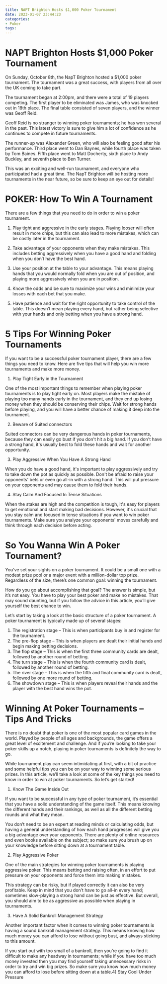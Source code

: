 ```yaml
---
title: NAPT Brighton Hosts $1,000 Poker Tournament
date: 2023-01-07 23:44:23
categories:
- Poker
tags:
---
```



#  NAPT Brighton Hosts $1,000 Poker Tournament

On Sunday, October 8th, the NapT Brighton hosted a $1,000 poker tournament. The tournament was a great success, with players from all over the UK coming to take part.

The tournament began at 2:00pm, and there were a total of 19 players competing. The first player to be eliminated was James, who was knocked out in 18th place. The final table consisted of seven players, and the winner was Geoff Reid.

Geoff Reid is no stranger to winning poker tournaments; he has won several in the past. This latest victory is sure to give him a lot of confidence as he continues to compete in future tournaments.

The runner-up was Alexander Green, who will also be feeling good after his performance. Third place went to Dan Baynes, while fourth place was taken by Tom Baines. Fifth place went to Matt Docherty, sixth place to Andy Buckley, and seventh place to Ben Turner.

This was an exciting and well-run tournament, and everyone who participated had a great time. The NapT Brighton will be hosting more tournaments in the near future, so be sure to keep an eye out for details!

#  POKER: How To Win A Tournament 

There are a few things that you need to do in order to win a poker tournament.

1. Play tight and aggressive in the early stages. Playing looser will often result in more chips, but this can also lead to more mistakes, which can be costly later in the tournament.

2. Take advantage of your opponents when they make mistakes. This includes betting aggressively when you have a good hand and folding when you don’t have the best hand.

3. Use your position at the table to your advantage. This means playing hands that you would normally fold when you are out of position, and playing more aggressively when you are in position.

4. Know the odds and be sure to maximize your wins and minimize your losses with each bet that you make.

5. Have patience and wait for the right opportunity to take control of the table. This doesn’t mean playing every hand, but rather being selective with your hands and only betting when you have a strong hand.

#  5 Tips For Winning Poker Tournaments

If you want to be a successful poker tournament player, there are a few things you need to know. Here are five tips that will help you win more tournaments and make more money.

1. Play Tight Early in the Tournament

One of the most important things to remember when playing poker tournaments is to play tight early on. Most players make the mistake of playing too many hands early in the tournament, and they end up losing money when they should be conserving their chips. Wait for strong hands before playing, and you will have a better chance of making it deep into the tournament.

2. Beware of Suited connectors

Suited connectors can be very dangerous hands in poker tournaments, because they can easily go bust if you don't hit a big hand. If you don't have a strong hand, it's usually best to fold these hands and wait for another opportunity.

3. Play Aggressive When You Have A Strong Hand

When you do have a good hand, it's important to play aggressively and try to take down the pot as quickly as possible. Don't be afraid to raise your opponents' bets or even go all-in with a strong hand. This will put pressure on your opponents and may cause them to fold their hands.

4. Stay Calm And Focused In Tense Situations

When the stakes are high and the competition is tough, it's easy for players to get emotional and start making bad decisions. However, it's crucial that you stay calm and focused in tense situations if you want to win poker tournaments. Make sure you analyze your opponents' moves carefully and think through each decision before acting.

#  So You Wanna Win A Poker Tournament? 

You’ve set your sights on a poker tournament. It could be a small one with a modest prize pool or a major event with a million-dollar top prize. Regardless of the size, there’s one common goal: winning the tournament.

How do you go about accomplishing that goal? The answer is simple, but it’s not easy. You have to play your best poker and make no mistakes. That may sound daunting, but if you follow the advice in this article, you’ll give yourself the best chance to win.

Let’s start by taking a look at the basic structure of a poker tournament. 
A poker tournament is typically made up of several stages:

1. The registration stage – This is when participants buy in and register for the tournament.
2. The pre-flop stage – This is when players are dealt their initial hands and begin making betting decisions.
3. The flop stage – This is when the first three community cards are dealt, followed by another round of betting.
4. The turn stage – This is when the fourth community card is dealt, followed by another round of betting.
5. The river stage – This is when the fifth and final community card is dealt, followed by one more round of betting. 
6. The showdown stage – This is when players reveal their hands and the player with the best hand wins the pot.

#  Winning At Poker Tournaments – Tips And Tricks

There is no doubt that poker is one of the most popular card games in the world. Played by people of all ages and backgrounds, the game offers a great level of excitement and challenge. And if you’re looking to take your poker skills up a notch, playing in poker tournaments is definitely the way to go.

While tournament play can seem intimidating at first, with a bit of practice and some helpful tips you can be on your way to winning some serious prizes. In this article, we’ll take a look at some of the key things you need to know in order to win at poker tournaments. So let’s get started!

1) Know The Game Inside Out

If you want to be successful in any type of poker tournament, it’s essential that you have a solid understanding of the game itself. This means knowing the different hands and their rankings, as well as all the different betting rounds and what they mean.

You don’t need to be an expert at reading minds or calculating odds, but having a general understanding of how each hand progresses will give you a big advantage over your opponents. There are plenty of online resources and even books available on the subject; so make sure you brush up on your knowledge before sitting down at a tournament table.

2) Play Aggressive Poker

One of the main strategies for winning poker tournaments is playing aggressive poker. This means betting and raising often, in an effort to put pressure on your opponents and force them into making mistakes.

This strategy can be risky, but if played correctly it can also be very profitable. Keep in mind that you don’t have to go all-in every hand; sometimes slow-playing a strong hand can be just as effective. But overall, you should aim to be as aggressive as possible when playing in tournaments.

3) Have A Solid Bankroll Management Strategy

Another important factor when it comes to winning poker tournaments is having a sound bankroll management strategy. This means knowing how much money you can afford to lose without going bust, and always sticking to this amount.


If you start out with too small of a bankroll, then you’re going to find it difficult to make any headway in tournaments; while if you have too much money invested then you may find yourself taking unnecessary risks in order to try and win big prizes. So make sure you know how much money you can afford to lose before sitting down at a table.4) Stay Cool Under Pressure